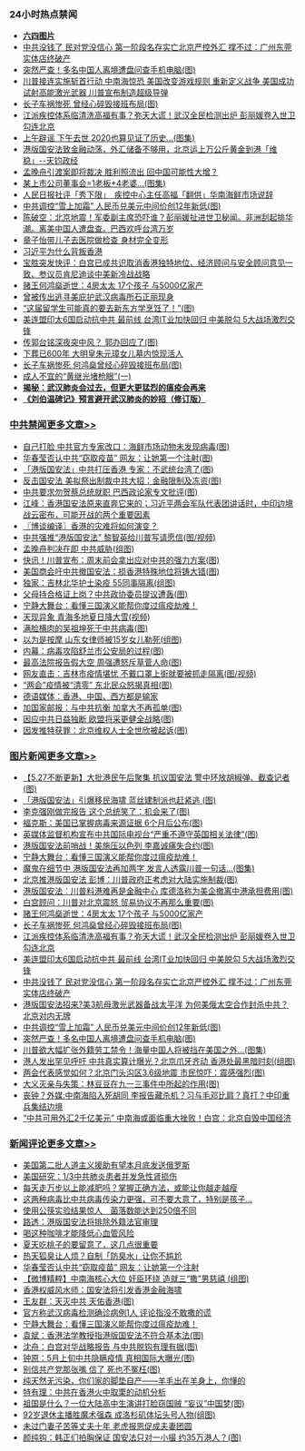 <div class="catlist">
<h3>24小时热点禁闻</h3>
<ul>
<li><b><a href="64photo" target="_blank">六四图片</a></b></li>
<li><a href="https://github.com/fqnews/bnews/blob/master/topimagenews/20200526/1334677.md">中共没钱了 民对党没信心 第一阶段名存实亡北京严控外汇 撑不过：广州东莞实体店终破产</a></li>
<li><a href="https://github.com/fqnews/bnews/blob/master/topimagenews/20200526/1334638.md">突然严查！多名中国人离境遭盘问查手机电脑(图)</a></li>
<li><a href="https://github.com/fqnews/bnews/blob/master/comments/20200526/1334664.md">川普接连实施斩首行动 中南海惊恐 美国改变游戏规则 重新定义战争 美国成功试射高能激光武器 川普宣布制造超级导弹</a></li>
<li><a href="https://github.com/fqnews/bnews/blob/master/cnnews/hknews/20200526/1334693.md">长子车祸惨死 曾经心碎毁接班布局(图)</a></li>
<li><a href="https://github.com/fqnews/bnews/blob/master/topimagenews/20200526/1334761.md">江派疾控体系临清洗高福有事？弥天大谎！武汉全民检测出炉 彭丽媛卷入世卫勾连北京</a></li>
<li><a href="https://github.com/fqnews/bnews/blob/master/yule/20200527/1334856.md">上午辟谣 下午去世 2020也算见证了历史…(图集)</a></li>
<li><a href="https://github.com/fqnews/bnews/blob/master/cbnews/20200526/1334706.md">港版国安法致金融动荡，外汇储备不够用，北京运上万公斤黄金到港「维稳」--天钧政经</a></li>
<li><a href="https://github.com/fqnews/bnews/blob/master/headline/20200527/1334892.md">孟晚舟引渡案即将裁决 胜利照流出 回中国可能性大增？</a></li>
<li><a href="https://github.com/fqnews/bnews/blob/master/cnnews/20200526/1334666.md">某上市公司董事会=1老板+4老婆…(图集)</a></li>
<li><a href="https://github.com/fqnews/bnews/blob/master/headline/20200527/1334866.md">人民日报社评「秀下限」　疾控中心主任高福「翻供」华南海鲜市场说辞</a></li>
<li><a href="https://github.com/fqnews/bnews/blob/master/topimagenews/20200526/1334643.md">中共调控“雪上加霜” 人民币兑美元中间价创12年新低(图)</a></li>
<li><a href="https://github.com/fqnews/bnews/blob/master/cbnews/20200527/1334869.md">陈破空：北京地震！军委副主席恐吓谁？彭丽媛扯进世卫秘闻。非洲刮起排华潮。离美中国人遭盘查。巴西欢呼台湾万岁 </a></li>
<li><a href="https://github.com/fqnews/bnews/blob/master/yule/20200526/1334700.md">章子怡带儿子去医院做检查 身材完全变形</a></li>
<li><a href="https://github.com/fqnews/bnews/blob/master/cnnews/hknews/20200527/1334889.md">习近平为什么背叛香港</a></li>
<li><a href="https://github.com/fqnews/bnews/blob/master/bannedvideo/20200527/1334867.md">宝胜突发快评：白宫已成共识取消香港独特地位、经济顾问与安全顾问意见一致、参议员肯尼迪谈中美新冷战战略</a></li>
<li><a href="https://github.com/fqnews/bnews/blob/master/topimagenews/20200526/1334774.md">赌王何鸿燊逝世：4房太太 17个孩子 与5000亿家产</a></li>
<li><a href="https://github.com/fqnews/bnews/blob/master/baitai/20200526/1334675.md">曾被传出逃寻美庇护武汉病毒所石正丽现身</a></li>
<li><a href="https://github.com/fqnews/bnews/blob/master/cnnews/20200526/1334644.md">“这届留学生可能真的要去新东方学烹饪了！”(图)</a></li>
<li><a href="https://github.com/fqnews/bnews/blob/master/topimagenews/20200526/1334697.md">美连盟印太6国启动抗中共 最前线 台湾IT业加快回归 中美脱勾 5大战场激烈交锋</a></li>
<li><a href="https://github.com/fqnews/bnews/blob/master/cnnews/hknews/20200526/1334649.md">传郭台铭深夜突中风？ 郭办回应了(图)</a></li>
<li><a href="https://github.com/fqnews/bnews/blob/master/comments/20200527/1334859.md">下葬已600年 大明皇朱元璋女儿墓内惊现活人</a></li>
<li><a href="https://github.com/fqnews/bnews/blob/master/topimagenews/20200526/1334773.md">长子车祸惨死 何鸿燊曾经心碎毁接班布局(图)</a></li>
<li><a href="https://github.com/fqnews/bnews/blob/master/lifebaike/20200527/1334909.md">成人不宜的“黄继光堵枪眼”(一)</a></li>
<li><b><a href="https://github.com/fqnews/bnews/blob/master/comments/20200211/1275071.md" target="_blank">揭秘：武汉肺炎会过去，但更大更猛烈的瘟疫会再来</a></b></li>
<li><b><a href="https://github.com/fqnews/bnews/blob/master/comments/20200207/1272816.md" target="_blank">《刘伯温碑记》预言避开武汉肺炎的妙招（修订版）</a></b></li>
</ul>
</div>

<div class="catlist">
<h3><a href="https://github.com/fqnews/bnews/blob/master/cbnews/" target="_blank">中共禁闻</a><span><a href="https://github.com/fqnews/bnews/blob/master/cbnews/" target="_blank" rel="nofollow">更多文章>></a></span></h3>
<ul>
<li><a href="https://github.com/fqnews/bnews/blob/master/cbnews/20200527/1335173.md" target="_blank">自己打脸 中共官方专家改口：海鲜市场动物未发现病毒(图)</a></li>
<li><a href="https://github.com/fqnews/bnews/blob/master/cbnews/20200527/1335167.md" target="_blank">华春莹否认中共“窃取疫苗” 网友：让她第一个注射(图)</a></li>
<li><a href="https://github.com/fqnews/bnews/blob/master/cbnews/20200527/1335161.md" target="_blank">「港版国安法」中共打压香港 专家：不武统台湾了(图)</a></li>
<li><a href="https://github.com/fqnews/bnews/blob/master/cbnews/20200527/1335156.md" target="_blank">反击国安法 美拟祭出制裁中共大招：金融限制及冻资(图)</a></li>
<li><a href="https://github.com/fqnews/bnews/blob/master/cbnews/20200527/1335155.md" target="_blank">中共要求勿贺蔡总统就职 巴西政论家专文批评(图)</a></li>
<li><a href="https://github.com/fqnews/bnews/blob/master/cbnews/20200527/1335138.md" target="_blank">江峰：香港国安法原来直奔它来的；习近平两会军队代表团讲话时，中印边境战云密布，可能开战的两个重要因素</a></li>
<li><a href="https://github.com/fqnews/bnews/blob/master/cbnews/20200527/1335134.md" target="_blank">〖博谈编译〗香港的灾难将如何演变？</a></li>
<li><a href="https://github.com/fqnews/bnews/blob/master/cbnews/20200527/1335122.md" target="_blank">中共强推“港版国安法” 黎智英给川普写请愿信(图/视频)</a></li>
<li><a href="https://github.com/fqnews/bnews/blob/master/cbnews/20200527/1335114.md" target="_blank">孟晚舟判决在即 中共威胁(组图)</a></li>
<li><a href="https://github.com/fqnews/bnews/blob/master/cbnews/20200527/1335106.md" target="_blank">快讯！川普宣布：周末前会拿出应对中共的强力方案(图)</a></li>
<li><a href="https://github.com/fqnews/bnews/blob/master/cbnews/20200527/1335105.md" target="_blank">美国商会吁中共撤国安法：损香港特殊地位将铸大错(图)</a></li>
<li><a href="https://github.com/fqnews/bnews/blob/master/cbnews/20200527/1335080.md" target="_blank">独家：吉林北华护士染疫 55同事隔离(组图)</a></li>
<li><a href="https://github.com/fqnews/bnews/blob/master/cbnews/20200527/1335069.md" target="_blank">父母持合格证上岗？中共政协委员提议遭轰(图)</a></li>
<li><a href="https://github.com/fqnews/bnews/blob/master/comments/20200527/1273654.md" target="_blank">宁静大舞台：看懂三国演义能帮你度过瘟疫劫难！</a></li>
<li><a href="https://github.com/fqnews/bnews/blob/master/cbnews/20200527/1335063.md" target="_blank">天现异象 青海多地夏日降大雪(视频)</a></li>
<li><a href="https://github.com/fqnews/bnews/blob/master/cbnews/20200527/1335062.md" target="_blank">满脸横肉的吴祖坤死于中共病毒(图)</a></li>
<li><a href="https://github.com/fqnews/bnews/blob/master/cbnews/20200527/1335061.md" target="_blank">以为是按摩 山东女律师被15岁女儿勒死(组图)</a></li>
<li><a href="https://github.com/fqnews/bnews/blob/master/cbnews/20200527/1335060.md" target="_blank">内幕：病毒攻陷舒兰市公安局的过程(图)</a></li>
<li><a href="https://github.com/fqnews/bnews/blob/master/cbnews/20200527/1335035.md" target="_blank">最高法院报告假大空 周强遭怒斥草菅人命(图)</a></li>
<li><a href="https://github.com/fqnews/bnews/blob/master/cbnews/20200527/1335007.md" target="_blank">网友直击：吉林市疫情堪忧 不戴口罩上街就要被抓走隔离(图/视频)</a></li>
<li><a href="https://github.com/fqnews/bnews/blob/master/cbnews/20200527/1335006.md" target="_blank">“两会”疫情被“清零” 东北民众怒揭真相(图)</a></li>
<li><a href="https://github.com/fqnews/bnews/blob/master/cbnews/20200527/1334968.md" target="_blank">德语媒体：香港、中国、西方都是输家</a></li>
<li><a href="https://github.com/fqnews/bnews/blob/master/cbnews/20200527/1334903.md" target="_blank">加国家邮报：与中共抗衡 加拿大不再孤单(图)</a></li>
<li><a href="https://github.com/fqnews/bnews/blob/master/cbnews/20200527/1334902.md" target="_blank">因应中共日益独断 欧盟将采更健全战略(图)</a></li>
<li><a href="https://github.com/fqnews/bnews/blob/master/cbnews/20200527/1334901.md" target="_blank">因发推特获罪：北京维权人士全世欣被起诉(图)</a></li>

</ul>
</div>
<div class="catlist">
<h3><a href="https://github.com/fqnews/bnews/blob/master/topimagenews/" target="_blank">图片新闻</a><span><a href="https://github.com/fqnews/bnews/blob/master/topimagenews/" target="_blank" rel="nofollow">更多文章>></a></span></h3>
<ul>
<li><a href="https://github.com/fqnews/bnews/blob/master/topimagenews/20200527/1335172.md" target="_blank">【5.27不断更新】大批港民午后聚集 抗议国安法 警中环放胡椒弹、截查记者(图)</a></li>
<li><a href="https://github.com/fqnews/bnews/blob/master/topimagenews/20200527/1335171.md" target="_blank">「港版国安法」引爆移民海啸 蓝丝建制派也赶紧逃 (图)</a></li>
<li><a href="https://github.com/fqnews/bnews/blob/master/topimagenews/20200527/1335154.md" target="_blank">李克强刚做完报告 这个总统笑了：机会来了(图)</a></li>
<li><a href="https://github.com/fqnews/bnews/blob/master/topimagenews/20200527/1335144.md" target="_blank">福克斯：美国已掌握病毒来源证据 6个月后公布(图)</a></li>
<li><a href="https://github.com/fqnews/bnews/blob/master/topimagenews/20200527/1335143.md" target="_blank">英媒体监督机构宣布中共国际电视台“严重不遵守英国相关法律”(图)</a></li>
<li><a href="https://github.com/fqnews/bnews/blob/master/topimagenews/20200527/1335131.md" target="_blank">港版国安法前哨战！美施压以色列 李嘉诚痛失合约(图)</a></li>
<li><a href="https://github.com/fqnews/bnews/blob/master/comments/20200527/1273654.md" target="_blank">宁静大舞台：看懂三国演义能帮你度过瘟疫劫难！</a></li>
<li><a href="https://github.com/fqnews/bnews/blob/master/topimagenews/20200527/1335034.md" target="_blank">魔鬼在细节中 港版国安法再加两字 发言人透露川普一句话&#8230;(图集)</a></li>
<li><a href="https://github.com/fqnews/bnews/blob/master/topimagenews/20200527/1334898.md" target="_blank">北京推港版国安法 彭博：川普政府正考虑对大陆实施制裁(图)</a></li>
<li><a href="https://github.com/fqnews/bnews/blob/master/topimagenews/20200527/1334897.md" target="_blank">港版国安法︰川普料港难再是金融中心 库德洛称为美企撤离中港承担费用(图)</a></li>
<li><a href="https://github.com/fqnews/bnews/blob/master/topimagenews/20200527/1334896.md" target="_blank">白宫顾问：川普对北京震怒 贸易协议不再那么重要(图)</a></li>
<li><a href="https://github.com/fqnews/bnews/blob/master/topimagenews/20200526/1334774.md" target="_blank">赌王何鸿燊逝世：4房太太 17个孩子 与5000亿家产</a></li>
<li><a href="https://github.com/fqnews/bnews/blob/master/topimagenews/20200526/1334773.md" target="_blank">长子车祸惨死 何鸿燊曾经心碎毁接班布局(图)</a></li>
<li><a href="https://github.com/fqnews/bnews/blob/master/topimagenews/20200526/1334761.md" target="_blank">江派疾控体系临清洗高福有事？弥天大谎！武汉全民检测出炉 彭丽媛卷入世卫勾连北京</a></li>
<li><a href="https://github.com/fqnews/bnews/blob/master/topimagenews/20200526/1334697.md" target="_blank">美连盟印太6国启动抗中共 最前线 台湾IT业加快回归 中美脱勾 5大战场激烈交锋</a></li>
<li><a href="https://github.com/fqnews/bnews/blob/master/topimagenews/20200526/1334677.md" target="_blank">中共没钱了 民对党没信心 第一阶段名存实亡北京严控外汇 撑不过：广州东莞实体店终破产</a></li>
<li><a href="https://github.com/fqnews/bnews/blob/master/topimagenews/20200526/1334653.md" target="_blank">港版国安法招来?美3航母激光武器备战太平洋 为何美俄太空合作封杀中共？北京对内无牌</a></li>
<li><a href="https://github.com/fqnews/bnews/blob/master/topimagenews/20200526/1334643.md" target="_blank">中共调控“雪上加霜” 人民币兑美元中间价创12年新低(图)</a></li>
<li><a href="https://github.com/fqnews/bnews/blob/master/topimagenews/20200526/1334638.md" target="_blank">突然严查！多名中国人离境遭盘问查手机电脑(图)</a></li>
<li><a href="https://github.com/fqnews/bnews/blob/master/topimagenews/20200526/1334626.md" target="_blank">川普欲大幅扩张外籍劳工禁令！海量中国人将被挡在美国之外…(图集)</a></li>
<li><a href="https://github.com/fqnews/bnews/blob/master/topimagenews/20200526/1334595.md" target="_blank">港人发出罕见呼吁 中共真实算计曝光？北京爪牙齐动 香港处最黑暗时刻(组图)</a></li>
<li><a href="https://github.com/fqnews/bnews/blob/master/topimagenews/20200526/1334421.md" target="_blank">两会代表感觉如何？北京门头沟区3.6级地震 市民惊吓：震感强烈(图)</a></li>
<li><a href="https://github.com/fqnews/bnews/blob/master/topimagenews/20200525/1334258.md" target="_blank">大义灭亲与失策：林豆豆在九一三事件中所起的作用(图)</a></li>
<li><a href="https://github.com/fqnews/bnews/blob/master/topimagenews/20200525/1334233.md" target="_blank">丧钟？外媒:中南海陷入死胡同 李报告藏杀机？习与毛邓比肩？真打？中印重兵集结边境</a></li>
<li><a href="https://github.com/fqnews/bnews/blob/master/topimagenews/20200525/1334146.md" target="_blank">“中共可用外汇2千亿美元” 中南海或面临重大挫败！白宫：北京自毁中国经济</a></li>

</ul>
</div>
<div class="catlist">
<h3><a href="https://github.com/fqnews/bnews/blob/master/comments/" target="_blank">新闻评论</a><span><a href="https://github.com/fqnews/bnews/blob/master/comments/" target="_blank" rel="nofollow">更多文章>></a></span></h3>
<ul>
<li><a href="https://github.com/fqnews/bnews/blob/master/comments/20200527/1335178.md" target="_blank">美国第二批人道主义援助有望本月底发送俄罗斯</a></li>
<li><a href="https://github.com/fqnews/bnews/blob/master/comments/20200527/1335160.md" target="_blank">美国研究：1/3中共肺炎患者并发急性肾损伤</a></li>
<li><a href="https://github.com/fqnews/bnews/blob/master/comments/20200527/1335159.md" target="_blank">每天走万步以上能减肥吗？掌握正确方法，或能让你越走越瘦</a></li>
<li><a href="https://github.com/fqnews/bnews/blob/master/comments/20200527/1335158.md" target="_blank">这两种病毒比中共病毒传染力更强，可不要大意了，特别是孩子&#8230;</a></li>
<li><a href="https://github.com/fqnews/bnews/blob/master/comments/20200527/1335157.md" target="_blank">使用公筷实验结果惊人　菌落数能达到250倍不同</a></li>
<li><a href="https://github.com/fqnews/bnews/blob/master/comments/20200527/1335151.md" target="_blank">路透：港版国安法将排除外籍法官审理</a></li>
<li><a href="https://github.com/fqnews/bnews/blob/master/comments/20200527/1335150.md" target="_blank">喝这种咖啡才能降低心血管风险</a></li>
<li><a href="https://github.com/fqnews/bnews/blob/master/comments/20200527/1335149.md" target="_blank">夏天吃桃子的要留意了，这几点很重要</a></li>
<li><a href="https://github.com/fqnews/bnews/blob/master/comments/20200527/1335148.md" target="_blank">热天狐臭让人烦？自制「防臭水」让你不尴尬</a></li>
<li><a href="https://github.com/fqnews/bnews/blob/master/comments/20200527/1335142.md" target="_blank">华春莹否认中共“窃取疫苗”  网友：让她第一个注射</a></li>
<li><a href="https://github.com/fqnews/bnews/blob/master/comments/20200527/1335139.md" target="_blank">【微博精粹】中南海核心大位 奸臣环绕 造就三“撒”男慈禧 (组图)</a></li>
<li><a href="https://github.com/fqnews/bnews/blob/master/comments/20200527/1335127.md" target="_blank">香港权威风水师：国安法将引发香港金融海啸</a></li>
<li><a href="https://github.com/fqnews/bnews/blob/master/comments/20200527/1335070.md" target="_blank">王友群：天灭中共 天佑香港(图)</a></li>
<li><a href="https://github.com/fqnews/bnews/blob/master/comments/20200527/1335065.md" target="_blank">官方称武汉病毒检测确诊病例1人 评论指没不敢撒的谎</a></li>
<li><a href="https://github.com/fqnews/bnews/blob/master/comments/20200527/1273654.md" target="_blank">宁静大舞台：看懂三国演义能帮你度过瘟疫劫难！</a></li>
<li><a href="https://github.com/fqnews/bnews/blob/master/comments/20200527/1335052.md" target="_blank">袁斌：香港法学教授指港版国安法不符合基本法(图)</a></li>
<li><a href="https://github.com/fqnews/bnews/blob/master/comments/20200527/1335051.md" target="_blank">沈舟：白宫对华战略报告 与中共脱钩有理有据(图)</a></li>
<li><a href="https://github.com/fqnews/bnews/blob/master/comments/20200527/1335050.md" target="_blank">钟原：5月上旬中共隐瞒疫情 真相国际大曝光(图)</a></li>
<li><a href="https://github.com/fqnews/bnews/blob/master/comments/20200527/1335049.md" target="_blank">别信共产党那张嘴 信了 死也不冤枉(图)</a></li>
<li><a href="https://github.com/fqnews/bnews/blob/master/comments/20200527/1335041.md" target="_blank">纯天然无污染，你们家的脚垫自产——羊毛出在羊身上，你懂的</a></li>
<li><a href="https://github.com/fqnews/bnews/blob/master/comments/20200527/1335038.md" target="_blank">特有理：中共在香港火中取栗的动机分析</a></li>
<li><a href="https://github.com/fqnews/bnews/blob/master/comments/20200527/1335037.md" target="_blank">祖国是什么？一位大陆高中生演讲打脸窃国贼 “妄议”中国梦(图)</a></li>
<li><a href="https://github.com/fqnews/bnews/blob/master/comments/20200527/1335033.md" target="_blank">92岁退休主播胜魔术强森 成洛杉矶体坛头号人物(组图)</a></li>
<li><a href="https://github.com/fqnews/bnews/blob/master/comments/20200527/1335029.md" target="_blank">未过门妻子苦等丈夫十年 老虎报恩促成夫妻团圆</a></li>
<li><a href="https://github.com/fqnews/bnews/blob/master/comments/20200527/1335026.md" target="_blank">颜纯钩：韩正们拍胸保证 国安法只对一小撮 约35万港人？(图)</a></li>

</ul>
</div>